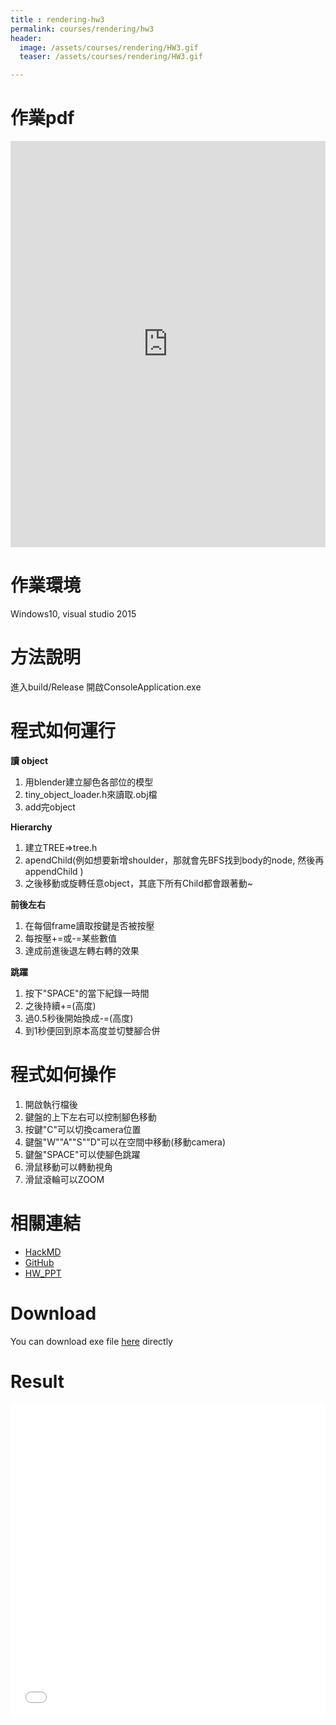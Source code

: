 ```yaml
---
title : rendering-hw3
permalink: courses/rendering/hw3
header:
  image: /assets/courses/rendering/HW3.gif
  teaser: /assets/courses/rendering/HW3.gif

---
```




作業pdf
===

<iframe src="https://docs.google.com/viewer?srcid=1m27bHQHTPnniJEoWSzosCI3JsZFSmjte&pid=explorer&efh=false&a=v&chrome=false&embedded=true" style="width:100%; height:650px;" frameborder="0"></iframe>

作業環境
===
Windows10, visual studio 2015

方法說明
====

進入build/Release
開啟ConsoleApplication.exe

程式如何運行
==

**讀 object**
1. 用blender建立腳色各部位的模型
2. tiny_object_loader.h來讀取.obj檔
3. add完object

**Hierarchy**
1. 建立TREE=>tree.h
2. apendChild(例如想要新增shoulder，那就會先BFS找到body的node, 然後再appendChild )
3. 之後移動或旋轉任意object，其底下所有Child都會跟著動~

**前後左右**
1. 在每個frame讀取按鍵是否被按壓
2. 每按壓+=或-=某些數值
3. 達成前進後退左轉右轉的效果

**跳躍**
1. 按下"SPACE"的當下紀錄一時間
2. 之後持續+=(高度)
3. 過0.5秒後開始換成-=(高度)
4. 到1秒便回到原本高度並切雙腳合併

程式如何操作
==

1. 開啟執行檔後
2. 鍵盤的上下左右可以控制腳色移動
3. 按鍵"C"可以切換camera位置
4. 鍵盤"W""A""S""D"可以在空間中移動(移動camera)
5. 鍵盤"SPACE"可以使腳色跳躍
6. 滑鼠移動可以轉動視角
7. 滑鼠滾輪可以ZOOM


相關連結
==
* [HackMD](https://hackmd.io/s/Bk1QLx_hN)
* [GitHub](https://github.com/genius92606/character_OpenGL)
* [HW_PPT](https://github.com/genius92606/character_OpenGL/blob/master/OpenGL_homework_3.pptx)

Download
===
You can download exe file [here](/assets/courses/rendering/HW3.zip) directly

Result
===

<iframe src="/assets/courses/rendering/HW3.mp4" style="width:100%; height:500px;" frameborder="0" allowfullscreen></iframe>

